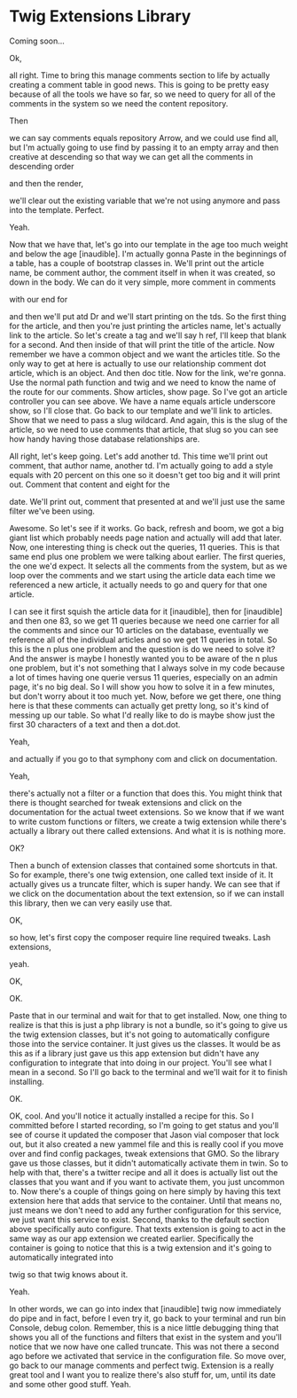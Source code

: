 # Twig Extensions Library

Coming soon...

Ok, 

all right. Time to bring this manage comments section to life by actually creating a comment table in good news. This is going to be pretty easy because of all the tools we have so far, so we need to query for all of the comments in the system so we need the content repository. 

Then 

we can say comments equals repository Arrow, and we could use find all, but I'm actually going to use find by passing it to an empty array and then creative at descending so that way we can get all the comments in descending order 

and then the render, 

we'll clear out the existing variable that we're not using anymore and pass into the template. Perfect. 

Yeah. 

Now that we have that, let's go into our template in the age too much weight and below the age [inaudible]. I'm actually gonna Paste in the beginnings of a table, has a couple of bootstrap classes in. We'll print out the article name, be comment author, the comment itself in when it was created, so down in the body. We can do it very simple, more comment in comments 

with our end for 

and then we'll put atd Dr and we'll start printing on the tds. So the first thing for the article, and then you're just printing the articles name, let's actually link to the article. So let's create a tag and we'll say h ref, I'll keep that blank for a second. And then inside of that will print the title of the article. Now remember we have a common object and we want the articles title. So the only way to get at here is actually to use our relationship comment dot article, which is an object. And then doc title. Now for the link, we're gonna. Use the normal path function and twig and we need to know the name of the route for our comments. Show articles, show page. So I've got an article controller you can see above. We have a name equals article underscore show, so I'll close that. Go back to our template and we'll link to articles. Show that we need to pass a slug wildcard. And again, this is the slug of the article, so we need to use comments that article, that slug so you can see how handy having those database relationships are. 

All right, let's keep going. Let's add another td. This time we'll print out comment, that author name, another td. I'm actually going to add a style equals with 20 percent on this one so it doesn't get too big and it will print out. Comment that content and eight for the 

date. We'll print out, comment that presented at and we'll just use the same filter we've been using. 

Awesome. So let's see if it works. Go back, refresh and boom, we got a big giant list which probably needs page nation and actually will add that later. Now, one interesting thing is check out the queries, 11 queries. This is that same end plus one problem we were talking about earlier. The first queries, the one we'd expect. It selects all the comments from the system, but as we loop over the comments and we start using the article data each time we referenced a new article, it actually needs to go and query for that one article. 

I can see it first squish the article data for it [inaudible], then for [inaudible] and then one 83, so we get 11 queries because we need one carrier for all the comments and since our 10 articles on the database, eventually we reference all of the individual articles and so we get 11 queries in total. So this is the n plus one problem and the question is do we need to solve it? And the answer is maybe I honestly wanted you to be aware of the n plus one problem, but it's not something that I always solve in my code because a lot of times having one querie versus 11 queries, especially on an admin page, it's no big deal. So I will show you how to solve it in a few minutes, but don't worry about it too much yet. Now, before we get there, one thing here is that these comments can actually get pretty long, so it's kind of messing up our table. So what I'd really like to do is maybe show just the first 30 characters of a text and then a dot.dot. 

Yeah, 

and actually if you go to that symphony com and click on documentation. 

Yeah, 

there's actually not a filter or a function that does this. You might think that there is thought searched for tweak extensions and click on the documentation for the actual tweet extensions. So we know that if we want to write custom functions or filters, we create a twig extension while there's actually a library out there called extensions. And what it is is nothing more. 

OK? 

Then a bunch of extension classes that contained some shortcuts in that. So for example, there's one twig extension, one called text inside of it. It actually gives us a truncate filter, which is super handy. We can see that if we click on the documentation about the text extension, so if we can install this library, then we can very easily use that. 

OK, 

so how, let's first copy the composer require line required tweaks. Lash extensions, 

yeah. 

OK, 

OK. 

Paste that in our terminal and wait for that to get installed. Now, one thing to realize is that this is just a php library is not a bundle, so it's going to give us the twig extension classes, but it's not going to automatically configure those into the service container. It just gives us the classes. It would be as this as if a library just gave us this app extension but didn't have any configuration to integrate that into doing in our project. You'll see what I mean in a second. So I'll go back to the terminal and we'll wait for it to finish installing. 

OK. 

OK, cool. And you'll notice it actually installed a recipe for this. So I committed before I started recording, so I'm going to get status and you'll see of course it updated the composer that Jason vial composer that lock out, but it also created a new yammel file and this is really cool if you move over and find config packages, tweak extensions that GMO. So the library gave us those classes, but it didn't automatically activate them in twin. So to help with that, there's a twitter recipe and all it does is actually list out the classes that you want and if you want to activate them, you just uncommon to. Now there's a couple of things going on here simply by having this text extension here that adds that service to the container. Until that means no, just means we don't need to add any further configuration for this service, we just want this service to exist. Second, thanks to the default section above specifically auto configure. That texts extension is going to act in the same way as our app extension we created earlier. Specifically the container is going to notice that this is a twig extension and it's going to automatically integrated into 

twig so that twig knows about it. 

Yeah. 

In other words, we can go into index that [inaudible] twig now immediately do pipe and in fact, before I even try it, go back to your terminal and run bin Console, debug colon. Remember, this is a nice little debugging thing that shows you all of the functions and filters that exist in the system and you'll notice that we now have one called truncate. This was not there a second ago before we activated that service in the configuration file. So move over, go back to our manage comments and perfect twig. Extension is a really great tool and I want you to realize there's also stuff for, um, until its date and some other good stuff. Yeah.